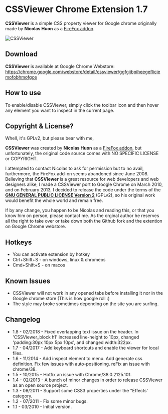 CSSViewer Chrome  Extension 1.7
===============================

**CSSViewer** is a simple CSS property viewer for Google chrome originally made by **Nicolas Huon** as a [FireFox addon](https://addons.mozilla.org/en-US/firefox/addon/2104).

![CSSViewer](https://lh3.googleusercontent.com/NZMW7YOEbW0hpZcJRTRcApO4jJpcGGj7QIdwkTfND27UwbW_sF6BuuHlfT4SAzLgdmxzQRM4=s640-h400-e365)

Download
--------

**CSSViewer** is available at Google Chrome Webstore: https://chrome.google.com/webstore/detail/cssviewer/ggfgijbpiheegefliciemofobhmofgce

How to use
----------

To enable/disable CSSViewer, simply click the toolbar icon and then hover any element you want to inspect in the current page.

Copyright & License?
--------------------

Whell, it's GPLv2, but please bear with me,

**CSSViewer** was created by **Nicolas Huon** as a [FireFox addon](https://addons.mozilla.org/en-US/firefox/addon/2104), but unfortunately, the original code source comes with NO SPECIFIC LICENSE or COPYRIGHT.

I attempted to contact Nicolas to ask for permission but to no avail, furthermore, the FireFox add-on seems abandoned since June 2008. Believing that **CSSViewer** is a great resource for web developers and web designers alike, I made a CSSViewer port to Google Chrome on March 2010, and on February 2013, I decided to release the code under the terms of the **[GNU GENERAL PUBLIC LICENSE Version 2](http://www.gnu.org/licenses/gpl-2.0.txt)** (GPLv2), so his original work would benefit the whole world and remain free.

If by any change, you happen to be Nicolas and reading this, or that you know him on person, please contact me. As the orginal author he reserves all the right to take over or take down both the Github fork and the extention on Google Chrome webstore.

Hotkeys
------------
- You can activate extension by hotkey
- Ctrl+Shift+S - on windows, linux & chromeos
- Cmd+Shift+S - on macos

Known Issues
------------
- CSSViewer will not work in any opened tabs before installing it nor in the Google chrome store (This is how google roll :)
- The style may broke sometimes depending on the site you are surfing.

Changelog
---------

*  1.8 - 02/2018 - Fixed overlapping text issue on the header. In 'CSSViewer_block h1' increased line-height to 10px, changed 'padding:30px 10px 5px 10px', and changed width:322px.
*  1.7 - 04/2017 - Add keyboard shortcuts and enable the viewer for local files.
*  1.6 - 11/2014 - Add inspect element to menu. Add generate css definition. Fix few issues with auto-positioning. reFix an issue with chrome/38.
*  1.5 - 10/2015 - Hotfix an issue with Chrome/38.0.2125.101.
*  1.4 - 02/2013 - A bunch of minor changes in order to release CSSViewer as an open source project.
*  1.3 - 08/2011 - Support some CSS3 properties under the "Effects' category.
*  1.2 - 07/2011 - Fix some minor bugs.
*  1.1 - 03/2010 - Initial version.
